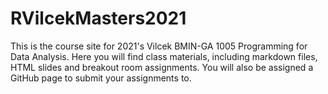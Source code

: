 # RVilcekMasters2021
This is the course site for 2021's Vilcek BMIN-GA 1005 Programming for Data Analysis. Here you will find class materials, including markdown files, HTML slides and breakout room assignments. You will also be assigned a GitHub page to submit your assignments to. 
